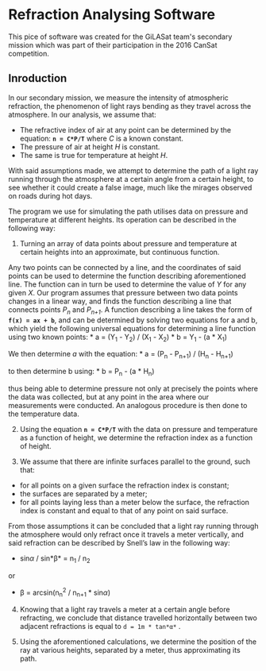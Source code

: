 # Refraction Analysing Software
This pice of software was created for the GiLASat team's secondary mission which was part of their participation in the 2016 CanSat competition.

## Inroduction
In our secondary mission, we measure the intensity of atmospheric refraction, the phenomenon of light rays bending as they travel across the atmosphere. In our analysis, we assume that:
* The refractive index of air at any point can be determined by the equation:
**`n = C*P/T`**
where _C_ is a known constant.
*	The pressure of air at height *H* is constant.
*	The same is true for temperature at height *H*.

With said assumptions made, we attempt to determine the path of a light ray running through the atmosphere at a certain angle from a certain height, to see whether it could create a false image, much like the mirages observed on roads during hot days.

The program we use for simulating the path utilises data on pressure and temperature at different heights. Its operation can be described in the following way:

1.	Turning an array of data points about pressure and temperature at certain heights into an approximate, but continuous function.

  Any two points can be connected by a line, and the coordinates of said points can be used to determine the function describing aforementioned line. The function can in turn be used to determine the value of *Y* for any given *X*. Our program assumes that pressure between two data points changes in a linear way,  and finds the function describing a line that connects points _P<sub>n</sub>_ and _P<sub>n+1</sub>_. A function describing a line takes the form of **`f(x) = ax + b`**, and can be determined by solving two equations for a and b, which yield the following universal equations for determining a line function using two known points:
    *  a = (Y<sub>1</sub> - Y<sub>2</sub>) / (X<sub>1</sub> - X<sub>2</sub>)
    *  b = Y<sub>1</sub> - (a * X<sub>1</sub>)
  
  We then determine _a_ with the equation:
    * a = (P<sub>n</sub> - P<sub>n+1</sub>) / (H<sub>n</sub> - H<sub>n+1</sub>)
    
  to then determine b using:
    * b = P<sub>n</sub> - (a * H<sub>n</sub>)
    
  thus being able to determine pressure not only at precisely the points where the data was collected, but at any point in the area where our measurements were conducted. An analogous procedure is then done to the temperature data.

2.	Using the equation **`n = C*P/T`** with the data on pressure and temperature as a function of height, we determine the refraction index as a function of height.

3.	We assume that there are infinite surfaces parallel to the ground, such that:
 *	for all points on a given surface the refraction index is constant;
 *	the surfaces are separated by a meter;
 *	for all points laying less than a meter below the surface, the refraction index is constant and equal to that of any point on said surface.

  From those assumptions it can be concluded that a light ray running through the atmosphere would only refract once it travels a meter vertically, and said refraction can be described by Snell’s law in the following way:
  
  *  sin⁡*α* / sin*⁡β* = n<sub>1</sub> / n<sub>2</sub>
  
  or
  
  *  β = arcsin⁡(n<sub>n</sub><sup>2</sup> / n<sub>n+1</sub> * sin*α*)

4.	Knowing that a light ray travels a meter at a certain angle before refracting, we conclude that distance travelled horizontally between two adjacent refractions is equal to
 `d = 1m * tan⁡*α*` .

5.	Using the aforementioned calculations, we determine the position of the ray at various heights, separated by a meter, thus approximating its path.

